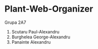 # Plant-Web-Organizer
Grupa 2A7
1) Scutaru Paul-Alexandru
2) Burghelea George-Alexandru  
3) Panainte Alexandru
